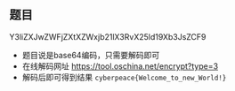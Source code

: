 ## 题目
Y3liZXJwZWFjZXtXZWxjb21lX3RvX25ld19Xb3JsZCF9
* 题目说是base64编码，只需要解码即可
* 在线解码网址 https://tool.oschina.net/encrypt?type=3
* 解码后即可得到结果 ```cyberpeace{Welcome_to_new_World!}```
